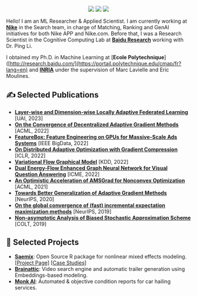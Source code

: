 <p align="center">
  <a href="https://twitter.com/BelhalK"><img src="https://img.shields.io/badge/Follow%20on%20X-1DA1F2?style=flat&logo=Twitter&logoColor=white"/></a>
  <a href="https://belhal.github.io"><img src="https://img.shields.io/badge/Personal%20Page-607D8B?style=flat&logo=earth&logoColor=white"/></a>
  <a href="https://www.linkedin.com/in/belhal-karimi"><img src="https://img.shields.io/badge/LinkedIn-2867B2?style=flat&logo=LinkedIn&logoColor=white"/></a>
</p>

<!-- <div align="center">
  <p align="center">
    🐤 <a href="https://twitter.com/BelhalK">Follow me on X</a> • 
    💻 <a href="https://belhal.github.io/">Personal Page</a> • 
    👨‍💻 <a href="https://www.linkedin.com/in/belhal-karimi">LinkedIn</a>
  </p>
</div>
<br/> -->

Hello! I am an ML Researcher & Applied Scientist.
I am currently working at [**Nike**](https://jobs.nike.com/fr/insights-and-analytics) in the Search team, in charge of Matching, Ranking and GenAI initiatives for both Nike APP and Nike.com. Before that, I was a Research Scientist in the Cognitive Computing Lab at [**Baidu Research**](http://research.baidu.com/) working with Dr. Ping Li.

I obtained my Ph.D. in Machine Learning at [**Ecole Polytechnique**]([http://research.baidu.com/](https://portail.polytechnique.edu/cmap/fr?lang=en) and [**INRIA**](https://team.inria.fr/xpop/fr/) under the supervision of Marc Lavielle and Eric Moulines.

## ✍ Selected Publications

<!-- * [**Layer-wise and Dimension-wise Locally Adaptive Federated Learning**](https://openreview.net/pdf?id=Q06wKxnHRv). Published at The Conference on Uncertainty in Artificial Intelligence (UAI), 2023.

* [**On the Convergence of Decentralized Adaptive Gradient Methods**](https://proceedings.mlr.press/v189/chen23b/chen23b.pdf). Published at The Asian Conference on Machine Learning (ACML), 2022.

* [**On Distributed Adaptive Optimization with Gradient Compression**](https://openreview.net/pdf?id=CI-xXX9dg9l). Published at The International Conference on Learning Representations (ICLR), 2022.

* [**Dual Energy-Flow Enhanced Graph Neural Network for Visual Question Answering**](https://ieeexplore.ieee.org/document/9859766). Published at The International Conference on Multimedia and Expo (ICME), 2022.

* [**Towards Better Generalization of Adaptive Gradient Methods**](https://proceedings.neurips.cc/paper/2020/file/08fb104b0f2f838f3ce2d2b3741a12c2-Paper.pdf). Published at Advances in Neural Information Processing Systems (NeurIPS), 2020. -->


* [**Layer-wise and Dimension-wise Locally Adaptive Federated Learning**](https://openreview.net/pdf?id=Q06wKxnHRv) [UAI, 2023]
* [**On the Convergence of Decentralized Adaptive Gradient Methods**](https://proceedings.mlr.press/v189/chen23b/chen23b.pdf) [ACML, 2022]
* [**FeatureBox: Feature Engineering on GPUs for Massive-Scale Ads Systems**](https://arxiv.org/pdf/2210.07768) [IEEE BigData, 2022]
* [**On Distributed Adaptive Optimization with Gradient Compression**](https://openreview.net/pdf?id=CI-xXX9dg9l) [ICLR, 2022]
* [**Variational Flow Graphical Model**](https://dl.acm.org/doi/abs/10.1145/3534678.3539450) [KDD, 2022]
* [**Dual Energy-Flow Enhanced Graph Neural Network for Visual Question Answering**](https://ieeexplore.ieee.org/document/9859766) [ICME, 2022]
* [**An Optimistic Acceleration of AMSGrad for Nonconvex Optimization**](https://proceedings.mlr.press/v157/wang21c/wang21c.pdf) [ACML, 2021]
* [**Towards Better Generalization of Adaptive Gradient Methods**](https://proceedings.neurips.cc/paper/2020/file/08fb104b0f2f838f3ce2d2b3741a12c2-Paper.pdf) [NeurIPS, 2020]
* [**On the global convergence of (fast) incremental expectation maximization methods**](https://proceedings.neurips.cc/paper/2019/file/a14ac55a4f27472c5d894ec1c3c743d2-Paper.pdf) [NeurIPS, 2019]
* [**Non-asymptotic Analysis of Biased Stochastic Approximation Scheme**](https://proceedings.mlr.press/v99/karimi19a/karimi19a.pdf) [COLT, 2019]


## 🚀 Selected Projects

* [**Saemix**](https://github.com/saemixdevelopment/saemixextension): Open Source R package for nonlinear mixed effects modeling. [[Project Page]](https://saemixr.github.io/) [[Case Studies]](https://saemixdevelopment.github.io/saemix_bookdown/casestudies.html)
* [**Brainattic**](https://famm-group.com/start-up/brainattic/): Video search engine and automatic trailer generation using Embeddings-based modeling.
* [**Monk AI**](https://monk.ai/): Automated & objective condition reports for car hailing services.
